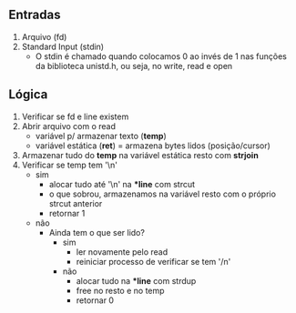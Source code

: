 ## Entradas
1. Arquivo (fd)
1. Standard Input (stdin)
   * O stdin é chamado quando colocamos 0 ao invés de 1 nas funções da biblioteca unistd.h, ou seja, no write, read e open

## Lógica
1. Verificar se fd e line existem
1. Abrir arquivo com o read
	* variável p/ armazenar texto (__temp__)
	* variável estática (__ret__) = armazena bytes lidos (posição/cursor)
1. Armazenar tudo do __temp__ na variável estática resto com __strjoin__
1. Verificar se temp tem '\n'
	* sim
		* alocar tudo até '\n' na __\*line__ com strcut
		* o que sobrou, armazenamos na variável resto com o próprio strcut anterior
		* retornar 1
	* não
		* Ainda tem o que ser lido?
			* sim
				* ler novamente pelo read
				* reiniciar processo de verificar se tem '/n'
			* não
				* alocar tudo na __\*line__ com strdup
				* free no resto e no temp
				* retornar 0

